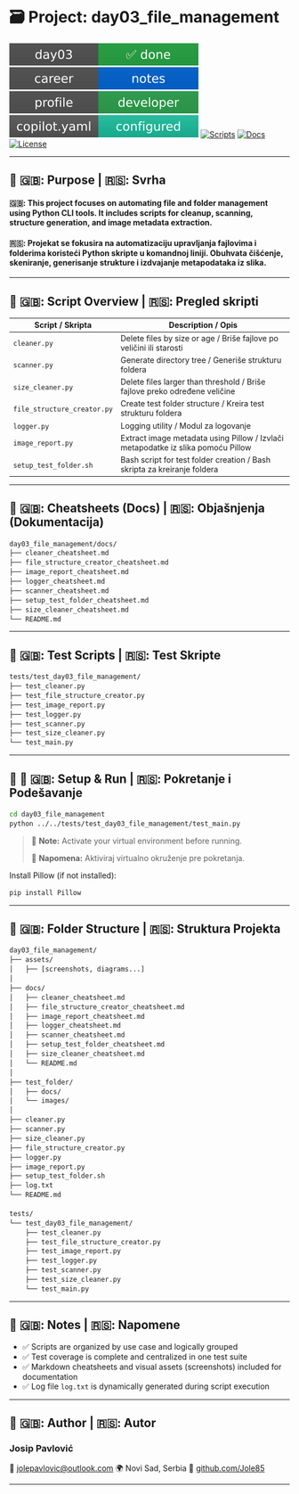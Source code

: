 # 🗃️ Project: day03_file_management

[![Status](../assets/day03_status.svg)](./README.md)
[![📘 Career Notes](../../assets/career_notes_badge.svg)](../../docs/career_notes.md)
[![👤 Developer Profile](../../assets/dev_profile_badge.svg)](../../docs/developer_profile.md)
![copilot.yaml configured](../../assets/copilot_badge.svg)
[![Scripts](https://img.shields.io/badge/scripts-6-green?style=flat-square)](../scripts)
[![Docs](https://img.shields.io/badge/docs-cheatsheets-blue?style=flat-square)](../docs/)
[![License](https://img.shields.io/github/license/Jole85/python-automation?style=flat-square)](../../LICENSE)

---

## 🧭 🇬🇧: Purpose | 🇷🇸: Svrha

#### 🇬🇧: This project focuses on automating file and folder management using Python CLI tools. It includes scripts for cleanup, scanning, structure generation, and image metadata extraction.

#### 🇷🇸: Projekat se fokusira na automatizaciju upravljanja fajlovima i folderima koristeći Python skripte u komandnoj liniji. Obuhvata čišćenje, skeniranje, generisanje strukture i izdvajanje metapodataka iz slika.

---

## 📜 🇬🇧: Script Overview | 🇷🇸: Pregled skripti

| Script / Skripta            | Description / Opis                                                               |
| --------------------------- | -------------------------------------------------------------------------------- |
| `cleaner.py`                | Delete files by size or age / Briše fajlove po veličini ili starosti             |
| `scanner.py`                | Generate directory tree / Generiše strukturu foldera                             |
| `size_cleaner.py`           | Delete files larger than threshold / Briše fajlove preko određene veličine       |
| `file_structure_creator.py` | Create test folder structure / Kreira test strukturu foldera                     |
| `logger.py`                 | Logging utility / Modul za logovanje                                             |
| `image_report.py`           | Extract image metadata using Pillow / Izvlači metapodatke iz slika pomoću Pillow |
| `setup_test_folder.sh`      | Bash script for test folder creation / Bash skripta za kreiranje foldera         |

---

## 📄 🇬🇧: Cheatsheets (Docs) | 🇷🇸: Objašnjenja (Dokumentacija)

```bash
day03_file_management/docs/
├── cleaner_cheatsheet.md
├── file_structure_creator_cheatsheet.md
├── image_report_cheatsheet.md
├── logger_cheatsheet.md
├── scanner_cheatsheet.md
├── setup_test_folder_cheatsheet.md
├── size_cleaner_cheatsheet.md
└── README.md
```

---

## 🧪 🇬🇧: Test Scripts | 🇷🇸: Test Skripte

```bash
tests/test_day03_file_management/
├── test_cleaner.py
├── test_file_structure_creator.py
├── test_image_report.py
├── test_logger.py
├── test_scanner.py
├── test_size_cleaner.py
└── test_main.py
```

---

## 🧪 🧰 🇬🇧: Setup & Run | 🇷🇸: Pokretanje i Podešavanje

```bash
cd day03_file_management
python ../../tests/test_day03_file_management/test_main.py
```

> 🧪 **Note:** Activate your virtual environment before running.
>
> 🧪 **Napomena:** Aktiviraj virtualno okruženje pre pokretanja.

Install Pillow (if not installed):

```bash
pip install Pillow
```

---

## 📁 🇬🇧: Folder Structure | 🇷🇸: Struktura Projekta

```bash
day03_file_management/
├── assets/
│   ├── [screenshots, diagrams...]
│
├── docs/
│   ├── cleaner_cheatsheet.md
│   ├── file_structure_creator_cheatsheet.md
│   ├── image_report_cheatsheet.md
│   ├── logger_cheatsheet.md
│   ├── scanner_cheatsheet.md
│   ├── setup_test_folder_cheatsheet.md
│   ├── size_cleaner_cheatsheet.md
│   └── README.md
│
├── test_folder/
│   ├── docs/
│   └── images/
│
├── cleaner.py
├── scanner.py
├── size_cleaner.py
├── file_structure_creator.py
├── logger.py
├── image_report.py
├── setup_test_folder.sh
├── log.txt
└── README.md

tests/
└── test_day03_file_management/
    ├── test_cleaner.py
    ├── test_file_structure_creator.py
    ├── test_image_report.py
    ├── test_logger.py
    ├── test_scanner.py
    ├── test_size_cleaner.py
    └── test_main.py
```

---

## 🧠 🇬🇧: Notes | 🇷🇸: Napomene

- ✅ Scripts are organized by use case and logically grouped
- ✅ Test coverage is complete and centralized in one test suite
- ✅ Markdown cheatsheets and visual assets (screenshots) included for documentation
- ✅ Log file `log.txt` is dynamically generated during script execution

---

## 👤 🇬🇧: Author | 🇷🇸: Autor

### Josip Pavlović

📧 [jolepavlovic@outlook.com](mailto:jolepavlovic@outlook.com)
🌍 Novi Sad, Serbia
💼 [github.com/Jole85](https://github.com/Jole85)

---
